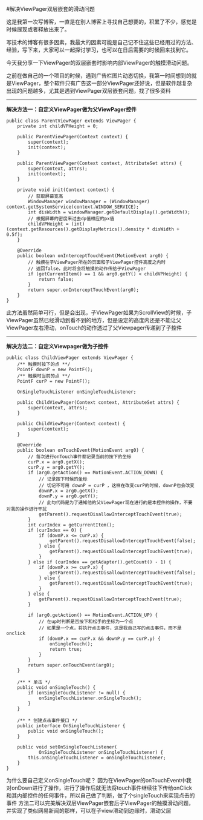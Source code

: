 #解决ViewPager双层嵌套的滑动问题

这是我第一次写博客，一直是在别人博客上寻找自己想要的，积累了不少，感觉是时候展现或者释放出来了。

写技术的博客有很多因素，我最大的因素可能是自己记不住这些已经用过的方法、经验，写下来，大家可以一起探讨学习，也可以在日后需要的时候回来找到它。

今天我分享一下ViewPager的双层嵌套时影响内部ViewPager的触摸滑动问题。

之前在做自己的一个项目的时候，遇到广告栏图片动态切换，我第一时间想到的就是ViewPager，整个软件只有广告这一部分ViewPager还好说，但是软件越复杂出现的问题越多，尤其是遇到ViewPager双层嵌套问题，找了很多资料 

----------

**解决方法一：自定义ViewPager做为父ViewPager控件** 

```
public class ParentViewPager extends ViewPager {
	private int childVPHeight = 0;

	public ParentViewPager(Context context) {
		super(context);
		init(context);
	}

	public ParentViewPager(Context context, AttributeSet attrs) {
		super(context, attrs); 
		init(context);
	}

	private void init(Context context) {
		// 获取屏幕宽高
		WindowManager windowManager = (WindowManager) context.getSystemService(context.WINDOW_SERVICE);
		int disWidth = windowManager.getDefaultDisplay().getWidth();
		// 根据屏幕的密度来过去dp值相应的px值
		childVPHeight = (int) (context.getResources().getDisplayMetrics().density * disWidth + 0.5f);
	}

	@Override
	public boolean onInterceptTouchEvent(MotionEvent arg0) {
		// 触摸在子ViewPager所在的页面和子ViewPager控件高度之内时
		// 返回false，此时将会将触摸的动作传给子ViewPager
		if (getCurrentItem() == 1 && arg0.getY() < childVPHeight) {
			return false;
		}
		return super.onInterceptTouchEvent(arg0);
	}
}
```

此方法虽然简单可行，但是会出现，子ViewPager如果为ScrollView的时候，子ViewPager虽然已经滑动到看不到的地方，但是设定的高度内还是不能让父ViewPager左右滑动，onTouch的动作透过了父Viewpager传递到了子控件 

----------
**解决方法二：自定义Viewpager做为子控件** 

```
public class ChildViewPager extends ViewPager {
	/** 触摸时按下的点 **/
	PointF downP = new PointF();
	/** 触摸时当前的点 **/
	PointF curP = new PointF();
	
	OnSingleTouchListener onSingleTouchListener;
	
	public ChildViewPager(Context context, AttributeSet attrs) {
		super(context, attrs);
	}

	public ChildViewPager(Context context) {
		super(context);
	}

	@Override
	public boolean onTouchEvent(MotionEvent arg0) {
		// 每次进行onTouch事件都记录当前的按下的坐标
		curP.x = arg0.getX();
		curP.y = arg0.getY();
		if (arg0.getAction() == MotionEvent.ACTION_DOWN) {
			// 记录按下时候的坐标
			// 切记不可用 downP = curP ，这样在改变curP的时候，downP也会改变
			downP.x = arg0.getX();
			downP.y = arg0.getY();
			// 此句代码是为了通知他的父ViewPager现在进行的是本控件的操作，不要对我的操作进行干扰
			getParent().requestDisallowInterceptTouchEvent(true);
		}
		int curIndex = getCurrentItem();
		if (curIndex == 0) {
			if (downP.x <= curP.x) {
				getParent().requestDisallowInterceptTouchEvent(false);
			} else {
				getParent().requestDisallowInterceptTouchEvent(true);
			}
		} else if (curIndex == getAdapter().getCount() - 1) {
			if (downP.x >= curP.x) {
				getParent().requestDisallowInterceptTouchEvent(false);
			} else {
				getParent().requestDisallowInterceptTouchEvent(true);
			}
		} else {
			getParent().requestDisallowInterceptTouchEvent(true);
		}

		if (arg0.getAction() == MotionEvent.ACTION_UP) {
			// 在up时判断是否按下和松手的坐标为一个点
			// 如果是一个点，将执行点击事件，这是我自己写的点击事件，而不是onclick
			if (downP.x == curP.x && downP.y == curP.y) {
				onSingleTouch();
				return true;
			}
		}
		return super.onTouchEvent(arg0);
	}

	/** * 单击 */
	public void onSingleTouch() {
		if (onSingleTouchListener != null) {
			onSingleTouchListener.onSingleTouch();
		}
	}

	/** * 创建点击事件接口 */
	public interface OnSingleTouchListener {
		public void onSingleTouch();
	}

	public void setOnSingleTouchListener(
			OnSingleTouchListener onSingleTouchListener) {
		this.onSingleTouchListener = onSingleTouchListener;
	}
} 
```

为什么要自己定义onSingleTouch呢？
因为在ViewPager的onTouchEvent中我对onDown进行了操作，进行了操作后就无法将touch事件继续往下传给onClick和其内部控件的任何事件，所以自己做了判断，做了个singleTouch来实现点击的事件 
方法二可以完美解决双层ViewPager嵌套后子ViewPager的触摸滑动问题，并实现了类似网易新闻的那样，可以在子view滑动到边缘时，滑动父层